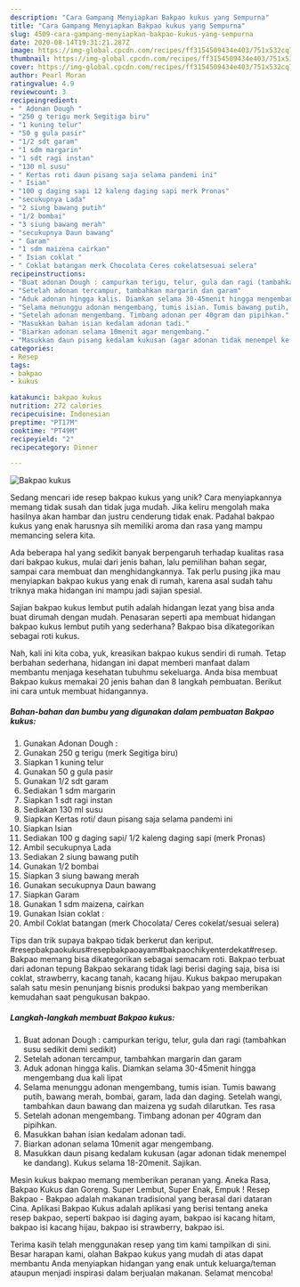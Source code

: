 ```yaml
---
description: "Cara Gampang Menyiapkan Bakpao kukus yang Sempurna"
title: "Cara Gampang Menyiapkan Bakpao kukus yang Sempurna"
slug: 4509-cara-gampang-menyiapkan-bakpao-kukus-yang-sempurna
date: 2020-08-14T19:31:21.287Z
image: https://img-global.cpcdn.com/recipes/ff3154509434e403/751x532cq70/bakpao-kukus-foto-resep-utama.jpg
thumbnail: https://img-global.cpcdn.com/recipes/ff3154509434e403/751x532cq70/bakpao-kukus-foto-resep-utama.jpg
cover: https://img-global.cpcdn.com/recipes/ff3154509434e403/751x532cq70/bakpao-kukus-foto-resep-utama.jpg
author: Pearl Moran
ratingvalue: 4.9
reviewcount: 3
recipeingredient:
- " Adonan Dough "
- "250 g terigu merk Segitiga biru"
- "1 kuning telur"
- "50 g gula pasir"
- "1/2 sdt garam"
- "1 sdm margarin"
- "1 sdt ragi instan"
- "130 ml susu"
- " Kertas roti daun pisang saja selama pandemi ini"
- " Isian"
- "100 g daging sapi 12 kaleng daging sapi merk Pronas"
- "secukupnya Lada"
- "2 siung bawang putih"
- "1/2 bombai"
- "3 siung bawang merah"
- "secukupnya Daun bawang"
- " Garam"
- "1 sdm maizena cairkan"
- " Isian coklat "
- " Coklat batangan merk Chocolata Ceres cokelatsesuai selera"
recipeinstructions:
- "Buat adonan Dough : campurkan terigu, telur, gula dan ragi (tambahkan susu sedikit demi sedikit)"
- "Setelah adonan tercampur, tambahkan margarin dan garam"
- "Aduk adonan hingga kalis. Diamkan selama 30-45menit hingga mengembang dua kali lipat"
- "Selama menunggu adonan mengembang, tumis isian. Tumis bawang putih, bawang merah, bombai, garam, lada dan daging. Setelah wangi, tambahkan daun bawang dan maizena yg sudah dilarutkan. Tes rasa"
- "Setelah adonan mengembang. Timbang adonan per 40gram dan pipihkan."
- "Masukkan bahan isian kedalam adonan tadi."
- "Biarkan adonan selama 10menit agar mengembang."
- "Masukkan daun pisang kedalam kukusan (agar adonan tidak menempel ke dandang). Kukus selama 18-20menit. Sajikan."
categories:
- Resep
tags:
- bakpao
- kukus

katakunci: bakpao kukus 
nutrition: 272 calories
recipecuisine: Indonesian
preptime: "PT17M"
cooktime: "PT49M"
recipeyield: "2"
recipecategory: Dinner

---
```



![Bakpao kukus](https://img-global.cpcdn.com/recipes/ff3154509434e403/751x532cq70/bakpao-kukus-foto-resep-utama.jpg)

Sedang mencari ide resep bakpao kukus yang unik? Cara menyiapkannya memang tidak susah dan tidak juga mudah. Jika keliru mengolah maka hasilnya akan hambar dan justru cenderung tidak enak. Padahal bakpao kukus yang enak harusnya sih memiliki aroma dan rasa yang mampu memancing selera kita.

Ada beberapa hal yang sedikit banyak berpengaruh terhadap kualitas rasa dari bakpao kukus, mulai dari jenis bahan, lalu pemilihan bahan segar, sampai cara membuat dan menghidangkannya. Tak perlu pusing jika mau menyiapkan bakpao kukus yang enak di rumah, karena asal sudah tahu triknya maka hidangan ini mampu jadi sajian spesial.

Sajian bakpao kukus lembut putih adalah hidangan lezat yang bisa anda buat dirumah dengan mudah. Penasaran seperti apa membuat hidangan bakpao kukus lembut putih yang sederhana? Bakpao bisa dikategorikan sebagai roti kukus.


Nah, kali ini kita coba, yuk, kreasikan bakpao kukus sendiri di rumah. Tetap berbahan sederhana, hidangan ini dapat memberi manfaat dalam membantu menjaga kesehatan tubuhmu sekeluarga. Anda bisa membuat Bakpao kukus memakai 20 jenis bahan dan 8 langkah pembuatan. Berikut ini cara untuk membuat hidangannya.

<!--inarticleads1-->

##### Bahan-bahan dan bumbu yang digunakan dalam pembuatan Bakpao kukus:

1. Gunakan  Adonan Dough :
1. Gunakan 250 g terigu (merk Segitiga biru)
1. Siapkan 1 kuning telur
1. Gunakan 50 g gula pasir
1. Gunakan 1/2 sdt garam
1. Sediakan 1 sdm margarin
1. Siapkan 1 sdt ragi instan
1. Sediakan 130 ml susu
1. Siapkan  Kertas roti/ daun pisang saja selama pandemi ini
1. Siapkan  Isian
1. Sediakan 100 g daging sapi/ 1/2 kaleng daging sapi (merk Pronas)
1. Ambil secukupnya Lada
1. Sediakan 2 siung bawang putih
1. Gunakan 1/2 bombai
1. Siapkan 3 siung bawang merah
1. Gunakan secukupnya Daun bawang
1. Siapkan  Garam
1. Gunakan 1 sdm maizena, cairkan
1. Gunakan  Isian coklat :
1. Ambil  Coklat batangan (merk Chocolata/ Ceres cokelat/sesuai selera)


Tips dan trik supaya bakpao tidak berkerut dan keriput. #resepbakpaokukus#resepbakpaoayam#bakpaochikyenterdekat#resep. Bakpao memang bisa dikategorikan sebagai semacam roti. Bakpao terbuat dari adonan tepung Bakpao sekarang tidak lagi berisi daging saja, bisa isi coklat, strawberry, kacang tanah, kacang hijau. Kukus bakpao merupakan salah satu mesin penunjang bisnis produksi bakpao yang memberikan kemudahan saat pengukusan bakpao. 

<!--inarticleads2-->

##### Langkah-langkah membuat Bakpao kukus:

1. Buat adonan Dough : campurkan terigu, telur, gula dan ragi (tambahkan susu sedikit demi sedikit)
1. Setelah adonan tercampur, tambahkan margarin dan garam
1. Aduk adonan hingga kalis. Diamkan selama 30-45menit hingga mengembang dua kali lipat
1. Selama menunggu adonan mengembang, tumis isian. Tumis bawang putih, bawang merah, bombai, garam, lada dan daging. Setelah wangi, tambahkan daun bawang dan maizena yg sudah dilarutkan. Tes rasa
1. Setelah adonan mengembang. Timbang adonan per 40gram dan pipihkan.
1. Masukkan bahan isian kedalam adonan tadi.
1. Biarkan adonan selama 10menit agar mengembang.
1. Masukkan daun pisang kedalam kukusan (agar adonan tidak menempel ke dandang). Kukus selama 18-20menit. Sajikan.


Mesin kukus bakpao memang memberikan peranan yang. Aneka Rasa, Bakpao Kukus dan Goreng. Super Lembut, Super Enak, Empuk ! Resep Bakpao - Bakpao adalah makanan tradisional yang berasal dari dataran Cina. Aplikasi Bakpao Kukus adalah aplikasi yang berisi tentang aneka resep bakpao, seperti bakpao isi daging ayam, bakpao isi kacang hitam, bakpao isi kacang hijau, bakpao isi strawberry, bakpao isi. 

Terima kasih telah menggunakan resep yang tim kami tampilkan di sini. Besar harapan kami, olahan Bakpao kukus yang mudah di atas dapat membantu Anda menyiapkan hidangan yang enak untuk keluarga/teman ataupun menjadi inspirasi dalam berjualan makanan. Selamat mencoba!
